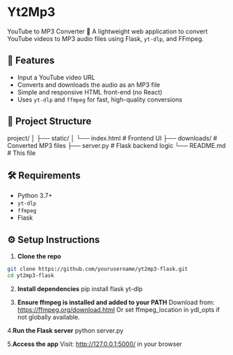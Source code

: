 # Yt2Mp3
YouTube to MP3 Converter 🎵
A lightweight web application to convert YouTube videos to MP3 audio files using Flask, `yt-dlp`, and FFmpeg.

## 🚀 Features

- Input a YouTube video URL
- Converts and downloads the audio as an MP3 file
- Simple and responsive HTML front-end (no React)
- Uses `yt-dlp` and `ffmpeg` for fast, high-quality conversions

## 📂 Project Structure

project/
│
├── static/
│    └── index.html # Frontend UI
├── downloads/ # Converted MP3 files
├── server.py # Flask backend logic
└── README.md # This file

## 🛠 Requirements

- Python 3.7+
- `yt-dlp`
- `ffmpeg`
- Flask

## ⚙️ Setup Instructions

1. **Clone the repo**

```bash
git clone https://github.com/yourusername/yt2mp3-flask.git
cd yt2mp3-flask
```

2. **Install dependencies**
   pip install flask yt-dlp

3. **Ensure ffmpeg is installed and added to your PATH**
    Download from: https://ffmpeg.org/download.html
    Or set ffmpeg_location in ydl_opts if not globally available.

4.**Run the Flask server**
    python server.py
    
5.**Access the app**
    Visit: http://127.0.0.1:5000/ in your browser
